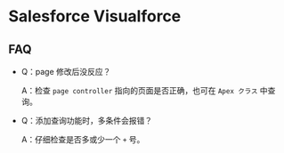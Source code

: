 # Salesforce Visualforce


<!--more-->

## FAQ

- Q：page 修改后没反应？

  A：检查 `page controller` 指向的页面是否正确，也可在 `Apex クラス` 中查询。

- Q：添加查询功能时，多条件会报错？

  A：仔细检查是否多或少一个 `+` 号。

